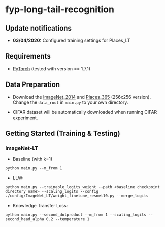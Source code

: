 # fyp-long-tail-recognition



## Update notifications
* __03/04/2020:__ Configured training settings for Places_LT

## Requirements 
* [PyTorch](https://pytorch.org/) (tested with version == 1.7.1)

## Data Preparation


- Download the [ImageNet_2014](http://image-net.org/index) and [Places_365](http://places2.csail.mit.edu/download.html) (256x256 version).
Change the `data_root` in `main.py` to your own directory.

- CIFAR dataset will be automatically downloaded when running CIFAR experiment.


## Getting Started (Training & Testing)


### ImageNet-LT
- Baseline (with k=1)
```
python main.py --m_from 1
```
- LLW:
```
python main.py --trainable_logits_weight --path <baseline checkpoint directory name> --scaling_logits --config ./config/ImageNet_LT/weight_finetune_resnet10.py --merge_logits
```
- Knowledge Transfer Loss:
```
python main.py --second_dotproduct --m_from 1 --scaling_logits --second_head_alpha 0.2 --temperature 1
```